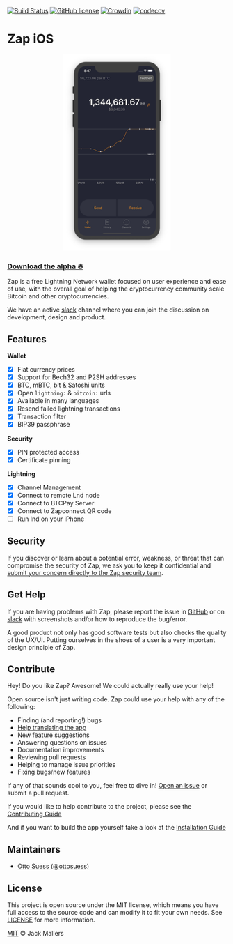 [![Build Status](https://travis-ci.com/LN-Zap/zap-iOS.svg?branch=master)](https://travis-ci.com/LN-Zap/zap-iOS)
[![GitHub license](https://img.shields.io/github/license/LN-Zap/zap-iOS.svg)](LICENSE)
[![Crowdin](https://d322cqt584bo4o.cloudfront.net/zap-ios/localized.svg)](https://crowdin.com/project/zap-ios)
[![codecov](https://codecov.io/gh/LN-Zap/zap-iOS/branch/master/graph/badge.svg)](https://codecov.io/gh/LN-Zap/zap-iOS)

# Zap iOS

<p align='center'>
  <a href='https://zap.jackmallers.com'>
    <img src='https://raw.githubusercontent.com/LN-Zap/zap-iOS/master/docs/screenshot.png' height='450' alt='screenshot' />
  </a>
</p>

### [Download the alpha 🔥](https://testflight.apple.com/join/P32C380R)

Zap is a free Lightning Network wallet focused on user experience and ease of use, with the overall goal of helping the cryptocurrency community scale Bitcoin and other cryptocurrencies.

We have an active [slack][slack] channel where you can join the discussion on development, design and product.

## Features

**Wallet**
- [x] Fiat currency prices
- [x] Support for Bech32 and P2SH addresses
- [x] BTC, mBTC, bit & Satoshi units
- [x] Open `lightning:` & `bitcoin:` urls
- [x] Available in many languages
- [x] Resend failed lightning transactions
- [x] Transaction filter
- [x] BIP39 passphrase

**Security**
- [x] PIN protected access
- [x] Certificate pinning

**Lightning**
- [x] Channel Management
- [x] Connect to remote Lnd node
- [x] Connect to BTCPay Server
- [x] Connect to Zapconnect QR code
- [ ] Run lnd on your iPhone

## Security

If you discover or learn about a potential error, weakness, or threat that can compromise the security of Zap, we ask you to keep it confidential and [submit your concern directly to the Zap security team](mailto:jimmymowschess@gmail.com?subject=[GitHub]%20Zap%20Security).

## Get Help

If you are having problems with Zap, please report the issue in [GitHub][issues] or on [slack][slack] with screenshots and/or how to reproduce the bug/error.

A good product not only has good software tests but also checks the quality of the UX/UI. Putting ourselves in the shoes of a user is a very important design principle of Zap.

## Contribute

Hey! Do you like Zap? Awesome! We could actually really use your help!

Open source isn't just writing code. Zap could use your help with any of the following:

- Finding (and reporting!) bugs
- [Help translating the app](https://crowdin.com/project/zap-ios)
- New feature suggestions
- Answering questions on issues
- Documentation improvements
- Reviewing pull requests
- Helping to manage issue priorities
- Fixing bugs/new features

If any of that sounds cool to you, feel free to dive in! [Open an issue][issues] or submit a pull request.

If you would like to help contribute to the project, please see the [Contributing Guide](docs/CONTRIBUTING.md)

And if you want to build the app yourself take a look at the [Installation Guide](docs/INSTALL.md)

## Maintainers

- [Otto Suess (@ottosuess)](https://github.com/ottosuess)

## License

This project is open source under the MIT license, which means you have full access to the source code and can modify it to fit your own needs. See [LICENSE](LICENSE) for more information.

[MIT](LICENSE) © Jack Mallers

[issues]: https://github.com/LN-Zap/zap-iOS/issues
[slack]: https://join.slack.com/t/zaphq/shared_invite/enQtMzgyNDA2NDI2Nzg0LTQwZWQ2ZWEzOWFhMjRiNWZkZWMwYTA4MzA5NzhjMDNhNTM5YzliNDA4MmZkZWZkZTFmODM4ODJkYzU3YmI3ZmI

